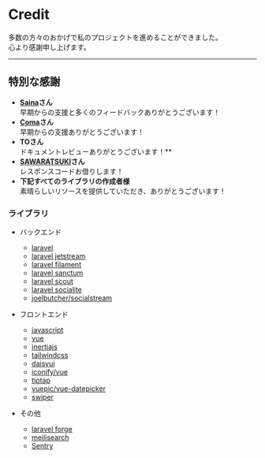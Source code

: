 # Credit

多数の方々のおかげで私のプロジェクトを進めることができました。  
心より感謝申し上げます。

---

## 特別な感謝

- **[Saina](https://x.com/SainaKey)さん**  
  早期からの支援と多くのフィードバックありがとうございます！
- **[Coma](https://x.com/ComaPre)さん**  
  早期からの支援ありがとうございます！
- **TOさん**  
  ドキュメントレビューありがとうございます！**
- **[SAWARATSUKI](https://github.com/SAWARATSUKI)さん**  
  レスポンスコードお借りします！
- **下記すべてのライブラリの作成者様**  
  素晴らしいリソースを提供していただき、ありがとうございます！

### ライブラリ

- バックエンド
  - [laravel](https://github.com/laravel/laravel)
  - [laravel jetstream](https://github.com/laravel/jetstream)
  - [laravel filament](https://github.com/filamentphp/filament)
  - [laravel sanctum](https://github.com/laravel/sanctum)
  - [laravel scout](https://github.com/laravel/scout)
  - [laravel socialite](https://github.com/laravel/socialite)
  - [joelbutcher/socialstream](https://github.com/joelbutcher/socialstream)

- フロントエンド
  - [javascript](https://www.javascript.com/)
  - [vue](https://ja.vuejs.org/)
  - [inertiajs](https://inertiajs.com/)
  - [tailwindcss](https://tailwindcss.com/)
  - [daisyui](https://daisyui.com/)
  - [iconify/vue](https://iconify.design/)
  - [tiptap](https://tiptap.dev/)
  - [vuepic/vue-datepicker](https://vuepic.github.io/vue-datepicker/)
  - [swiper](https://swiperjs.com/)

- その他
  - [laravel forge](https://forge.laravel.com/)
  - [meilisearch](https://www.meilisearch.com/)
  - [Sentry](https://sentry.io/welcome)
